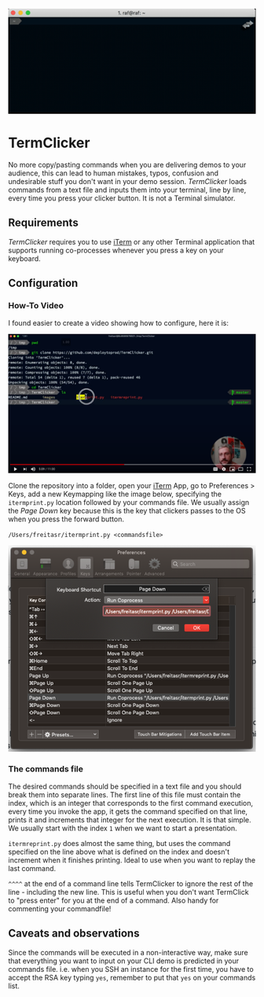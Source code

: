 ![](images/TermClicker.gif)

# TermClicker

No more copy/pasting commands when you are delivering demos to your audience, this can lead to human mistakes, typos, confusion and undesirable stuff you don't want in your demo session. *TermClicker* loads commands from a text file and inputs them into your terminal, line by line, every time you press your clicker button. It is not a Terminal simulator.

## Requirements

*TermClicker* requires you to use [iTerm] or any other Terminal application that supports running co-processes whenever you press a key on your keyboard.

## Configuration

### How-To Video

I found easier to create a video showing how to configure, here it is:

[![Watch the video](images/youtube-player.png)](https://www.youtube.com/watch?v=PDM8LZ5mSsM&feature=youtu.be)

Clone the repository into a folder, open your [iTerm] App, go to Preferences > Keys, add a new Keymapping like the image below, specifying the `itermprint.py` location followed by your commands file. We usually assign the *Page Down* key because this is the key that clickers passes to the OS when you press the forward button.

`/Users/freitasr/itermprint.py <commandsfile>`

![TermClicker Configuration on iTerm](images/termclicker-iterm-config.png)

### The commands file

The desired commands should be specified in a text file and you should break them into separate lines. The first line of this file must contain the index, which is an integer that corresponds to the first command execution, every time you invoke the app, it gets the command specified on that line, prints it and increments that integer for the next execution. It is that simple. We usually start with the index `1` when we want to start a presentation.

`itermreprint.py` does almost the same thing, but uses the command specified on the line above what is defined on the index and doesn't increment when it finishes printing. Ideal to use when you want to replay the last command.

`^^^^` at the end of a command line tells TermClicker to ignore the rest of the line - including the new line. This is useful when you don't want TermClick to "press enter" for you at the end of a command.  Also handy for commenting your commandfile!

## Caveats and observations

Since the commands will be executed in a non-interactive way, make sure that everything you want to input on your CLI demo is predicted in your commands file. i.e. when you SSH an instance for the first time, you have to accept the RSA key typing `yes`, remember to put that `yes` on your commands list.


[iTerm]: https://www.iterm2.com/
